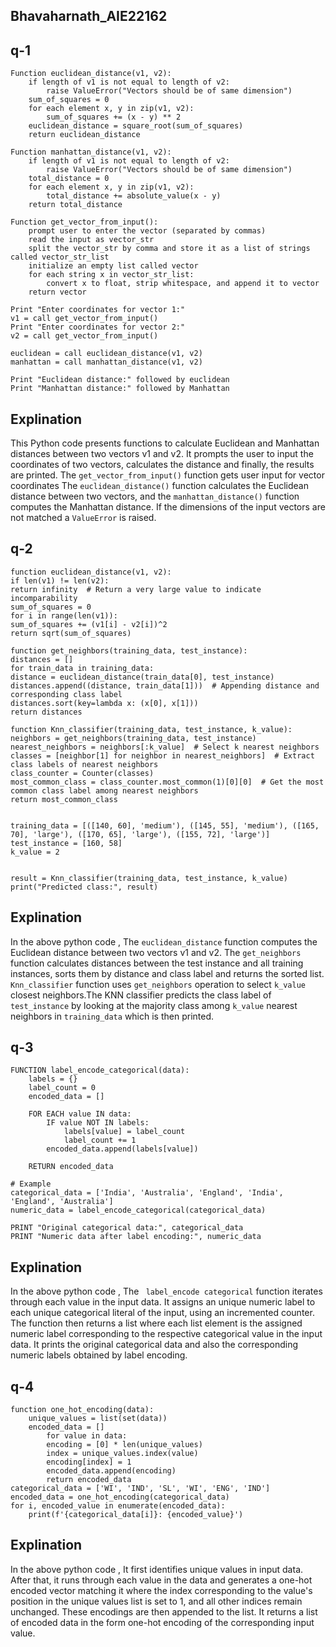 ## Bhavaharnath_AIE22162
## q-1
```
Function euclidean_distance(v1, v2):
    if length of v1 is not equal to length of v2:
        raise ValueError("Vectors should be of same dimension")
    sum_of_squares = 0
    for each element x, y in zip(v1, v2):
        sum_of_squares += (x - y) ** 2
    euclidean_distance = square_root(sum_of_squares)
    return euclidean_distance

Function manhattan_distance(v1, v2):
    if length of v1 is not equal to length of v2:
        raise ValueError("Vectors should be of same dimension")
    total_distance = 0
    for each element x, y in zip(v1, v2):
        total_distance += absolute_value(x - y)
    return total_distance

Function get_vector_from_input():
    prompt user to enter the vector (separated by commas)
    read the input as vector_str
    split the vector_str by comma and store it as a list of strings called vector_str_list
    initialize an empty list called vector
    for each string x in vector_str_list:
        convert x to float, strip whitespace, and append it to vector
    return vector

Print "Enter coordinates for vector 1:"
v1 = call get_vector_from_input()
Print "Enter coordinates for vector 2:"
v2 = call get_vector_from_input()

euclidean = call euclidean_distance(v1, v2)
manhattan = call manhattan_distance(v1, v2)

Print "Euclidean distance:" followed by euclidean
Print "Manhattan distance:" followed by Manhattan
```

## Explination
This Python code presents functions to calculate Euclidean and Manhattan distances between two vectors v1 and v2. It prompts  the user to input the coordinates of two vectors, calculates the distance and finally, the results are printed. The `get_vector_from_input()` function gets user input for vector coordinates The `euclidean_distance()` function calculates the Euclidean distance between two vectors, and the `manhattan_distance()` function computes the Manhattan distance. If the dimensions of the input vectors are not matched a `ValueError` is raised. 

## q-2

```
function euclidean_distance(v1, v2):
if len(v1) != len(v2):
return infinity  # Return a very large value to indicate incomparability
sum_of_squares = 0
for i in range(len(v1)):
sum_of_squares += (v1[i] - v2[i])^2
return sqrt(sum_of_squares)

function get_neighbors(training_data, test_instance):
distances = []
for train_data in training_data:
distance = euclidean_distance(train_data[0], test_instance)
distances.append((distance, train_data[1]))  # Appending distance and corresponding class label
distances.sort(key=lambda x: (x[0], x[1]))
return distances

function Knn_classifier(training_data, test_instance, k_value):
neighbors = get_neighbors(training_data, test_instance)
nearest_neighbors = neighbors[:k_value]  # Select k nearest neighbors
classes = [neighbor[1] for neighbor in nearest_neighbors]  # Extract class labels of nearest neighbors
class_counter = Counter(classes)
most_common_class = class_counter.most_common(1)[0][0]  # Get the most common class label among nearest neighbors
return most_common_class


training_data = [([140, 60], 'medium'), ([145, 55], 'medium'), ([165, 70], 'large'), ([170, 65], 'large'), ([155, 72], 'large')]
test_instance = [160, 58]
k_value = 2


result = Knn_classifier(training_data, test_instance, k_value)
print("Predicted class:", result)
```
## Explination
In the above python code , The `euclidean_distance` function computes the Euclidean distance between two vectors v1 and v2. The `get_neighbors` function calculates distances between the test instance and all training instances, sorts them by distance and class label and returns the sorted list. `Knn_classifier` function uses `get_neighbors` operation to select `k_value` closest neighbors.The KNN classifier predicts the class label of `test_instance` by looking at the majority class among `k_value` nearest neighbors in `training_data` which is then printed.

## q-3

```
FUNCTION label_encode_categorical(data):
    labels = {}             
    label_count = 0        
    encoded_data = []       

    FOR EACH value IN data:
        IF value NOT IN labels:
            labels[value] = label_count      
            label_count += 1                 
        encoded_data.append(labels[value])   

    RETURN encoded_data

# Example
categorical_data = ['India', 'Australia', 'England', 'India', 'England', 'Australia']
numeric_data = label_encode_categorical(categorical_data)

PRINT "Original categorical data:", categorical_data
PRINT "Numeric data after label encoding:", numeric_data
```
## Explination
In the above python code , The ` label_encode categorical` function iterates through each value in the input data. It assigns an unique numeric label to each unique categorical literal of the input, using an incremented counter. The function then returns a list where each list element is the assigned numeric label corresponding to the respective categorical value in the input data. It prints the original categorical data and also the corresponding numeric labels obtained by label encoding.

## q-4

```
function one_hot_encoding(data):
    unique_values = list(set(data))
    encoded_data = []
        for value in data:
        encoding = [0] * len(unique_values)
        index = unique_values.index(value)
        encoding[index] = 1
        encoded_data.append(encoding)
        return encoded_data
categorical_data = ['WI', 'IND', 'SL', 'WI', 'ENG', 'IND']
encoded_data = one_hot_encoding(categorical_data)
for i, encoded_value in enumerate(encoded_data):
    print(f'{categorical_data[i]}: {encoded_value}')
```


## Explination
In the above python code , It first identifies unique values in input data. After that, it runs through each value in the data and generates a one-hot encoded vector matching it where the index corresponding to the value's position in the unique values list is set to 1, and all other indices remain unchanged. These encodings are then appended to the list. It returns a list of encoded data in the form one-hot encoding of the corresponding input value.
